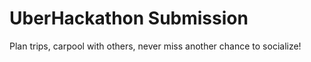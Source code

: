 # UberHackathon Submission
 Plan trips, carpool with others, never miss another chance to socialize!
